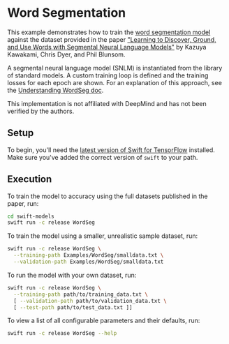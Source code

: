 # Word Segmentation

This example demonstrates how to train the [word segmentation model][model]
against the dataset provided in the paper
["Learning to Discover, Ground, and Use Words with Segmental Neural Language
Models"][paper]
by Kazuya Kawakami, Chris Dyer, and Phil Blunsom.

A segmental neural language model (SNLM) is instantiated from the library of
standard models. A custom training loop is defined and the training
losses for each epoch are shown. For an explanation of this approach, see
the [Understanding WordSeg doc][understanding].

This implementation is not affiliated with DeepMind and has not been verified by
the authors.

## Setup

To begin, you'll need the [latest version of Swift for
TensorFlow][s4tf] installed. Make sure you've added the correct version of
`swift` to your path.

## Execution

To train the model to accuracy using the full datasets published in the paper, run:

```sh
cd swift-models
swift run -c release WordSeg
```

To train the model using a smaller, unrealistic sample dataset, run:

```sh
swift run -c release WordSeg \
  --training-path Examples/WordSeg/smalldata.txt \
  --validation-path Examples/WordSeg/smalldata.txt
```

To run the model with your own dataset, run:

```sh
swift run -c release WordSeg \
  --training-path path/to/training_data.txt \
  [ --validation-path path/to/validation_data.txt \
  [ --test-path path/to/test_data.txt ]]
```

To view a list of all configurable parameters and their defaults, run:

```sh
swift run -c release WordSeg --help
```

[model]: https://github.com/tensorflow/swift-models/tree/main/Models/Text/WordSeg
[paper]: https://www.aclweb.org/anthology/P19-1645.pdf
[s4tf]: https://github.com/tensorflow/swift/blob/main/Installation.md
[understanding]: https://docs.google.com/document/d/1NlFH0_89gB_qggtgzJIKYHL2xPI3IQjWjv18pnT1M0E
